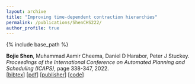 ```yaml
---
layout: archive
title: "Improving time-dependent contraction hierarchies"
permalink: /publications/ShenCHS222/
author_profile: true
---
```


{% include base_path %}

**Bojie Shen**, Muhammad Aamir Cheema, Daniel D Harabor, Peter J Stuckey.               
<i>Proceedings of the International Conference on Automated Planning and Scheduling (ICAPS)</i>, page 338-347, 2022.   
[<a href="javascript:void(0)" onclick="(function(target, id) { if ($('#' + id).css('display') == 'block') { $('#' + id).hide('fast'); $(target).text('bibtex') } else { $('#' + id).show('fast'); $(target).text('bibtex▲') } })(this, 'bibtex-ShenCHS222');">bibtex</a>]
[[pdf](https://bshen95.github.io/bojieshen.me/files/ShenCHS222.pdf)]
[[publisher](https://ojs.aaai.org/index.php/ICAPS/article/view/19818)]
[[code](https://github.com/bshen95/Improving-TCH)]
<div id="bibtex-ShenCHS222" style="display:none">
<pre> @inproceedings{DBLP:conf/aips/ShenCHS222,
  author       = {Bojie Shen and
                  Muhammad Aamir Cheema and
                  Daniel Damir Harabor and
                  Peter J. Stuckey},
  editor       = {Akshat Kumar and
                  Sylvie Thi{\'{e}}baux and
                  Pradeep Varakantham and
                  William Yeoh},
  title        = {Improving Time-Dependent Contraction Hierarchies},
  booktitle    = {Proceedings of the Thirty-Second International Conference on Automated
                  Planning and Scheduling, {ICAPS} 2022, Singapore (virtual), June 13-24,
                  2022},
  pages        = {338--347},
  publisher    = {AAAI Press},
  year         = {2022},
  url          = {https://ojs.aaai.org/index.php/ICAPS/article/view/19818},
  timestamp    = {Mon, 05 Feb 2024 20:32:11 +0100},
  biburl       = {https://dblp.org/rec/conf/aips/ShenCHS22.bib},
  bibsource    = {dblp computer science bibliography, https://dblp.org}
}
</pre></div> 